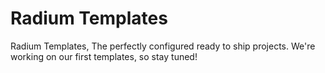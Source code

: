 # Radium Templates

Radium Templates, The perfectly configured ready to ship projects. We're working on our first templates, so stay tuned!